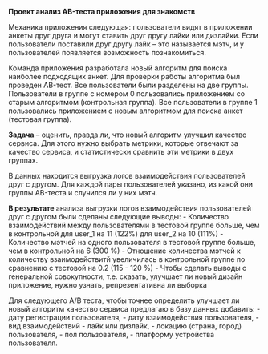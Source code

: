 **Проект анализ AB-теста приложения для знакомств**

Механика приложения следующая: пользователи видят в приложении анкеты друг друга и могут ставить друг другу лайки или дизлайки. Если пользователи поставили друг другу лайк – это называется мэтч, и у пользователей появляется возможность познакомиться.

Команда приложения разработала новый алгоритм для поиска наиболее подходящих анкет. Для проверки работы алгоритма был проведен AB-тест. Все пользователи были разделены на две группы. Пользователи в группе с номером 0 пользовались приложением со старым алгоритмом (контрольная группа). Все пользователи в группе 1 пользовались приложением с новым алгоритмом для поиска анкет (тестовая группа).

**Задача** – оценить, правда ли, что новый алгоритм улучшил качество сервиса. Для этого нужно выбрать метрики, которые отвечают за качество сервиса, и статистически сравнить эти метрики в двух группах.

В данных находится выгрузка логов взаимодействия пользователей друг с другом. Для каждой пары пользователей указано, из какой они группы AB-теста и случился ли у них мэтч.

**В результате** анализа выгрузки логов взаимодействия пользователей друг с другом были сделаны следующие выводы:
    - Количество взаимодействий между пользователями в тестовой группе больше, чем в контрольной для user_1 на 11 (122%) для user_2 на 10 (111%)
    - Количество мэтчей на одного пользователя в тестовой группе больше, чем в контрольной на 6 (300 %)
    - Отношение количества мэтчей к количеству взаимодействитй увеличилась в контрольной группе по сравнению с тестовой на 0.2 (115 - 120 %)
    - Чтобы сделать выводы о генеральной совокупности, т.е. сказать, улучшает ли новый дизайн приложение, нужно узнать, репрезентативна ли выборка

Для следующего A/B теста, чтобы точнее определить улучшает ли новый алгоритм качество сервиса предлагаю в базу данных добавить:
    - дату регистрации пользователя,
    - дату взаимодействия пользователя,
    - вид взаимодействий - лайк или дизлайк,
    - локацию (страна, город) пользователя, 
    - пол пользователя,
    - платформу устройства пользователя.